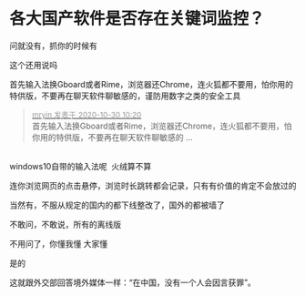 # 各大国产软件是否存在关键词监控？


问就没有，抓你的时候有

这个还用说吗

首先输入法换Gboard或者Rime，浏览器还Chrome，连火狐都不要用，怕你用的特供版，不要再在聊天软件聊敏感的，谨防用数字之类的安全工具

<div class="quote"><blockquote><font size="2"><a href="https://www.hostloc.com/forum.php?mod=redirect&amp;goto=findpost&amp;pid=9373879&amp;ptid=760101" target="_blank"><font color="#999999">mryin 发表于 2020-10-30 10:20</font></a></font><br />
首先输入法换Gboard或者Rime，浏览器还Chrome，连火狐都不要用，怕你用的特供版，不要再在聊天软件聊敏感的 ...</blockquote></div><br />
windows10自带的输入法呢&nbsp;&nbsp;火绒算不算&nbsp;&nbsp;

连你浏览网页的点击悬停，浏览时长跳转都会记录，只有有价值的肯定不会放过的

当然有，不服从规定的国内的都下线整改了，国外的都被墙了

不敢问，不敢说，所有的离线版

不用问了，你懂我懂 大家懂

是的

这就跟外交部回答境外媒体一样：“在中国，没有一个人会因言获罪”。
